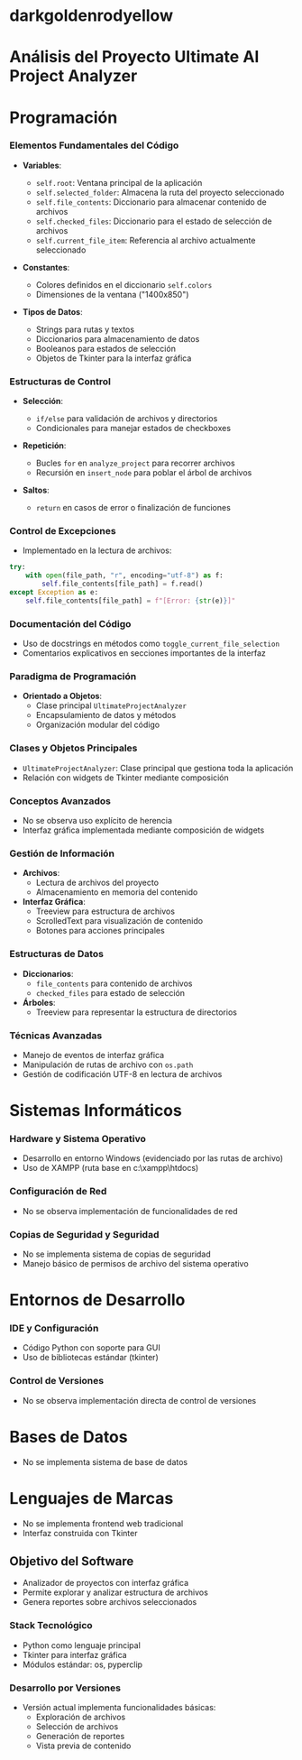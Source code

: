 # darkgoldenrodyellow
          
# Análisis del Proyecto Ultimate AI Project Analyzer

# Programación

### Elementos Fundamentales del Código
- **Variables**:
  - `self.root`: Ventana principal de la aplicación
  - `self.selected_folder`: Almacena la ruta del proyecto seleccionado
  - `self.file_contents`: Diccionario para almacenar contenido de archivos
  - `self.checked_files`: Diccionario para el estado de selección de archivos
  - `self.current_file_item`: Referencia al archivo actualmente seleccionado

- **Constantes**:
  - Colores definidos en el diccionario `self.colors`
  - Dimensiones de la ventana ("1400x850")

- **Tipos de Datos**:
  - Strings para rutas y textos
  - Diccionarios para almacenamiento de datos
  - Booleanos para estados de selección
  - Objetos de Tkinter para la interfaz gráfica

### Estructuras de Control
- **Selección**:
  - `if/else` para validación de archivos y directorios
  - Condicionales para manejar estados de checkboxes
  
- **Repetición**:
  - Bucles `for` en `analyze_project` para recorrer archivos
  - Recursión en `insert_node` para poblar el árbol de archivos

- **Saltos**:
  - `return` en casos de error o finalización de funciones

### Control de Excepciones
- Implementado en la lectura de archivos:
```python:c:\xampp\htdocs\darkgoldenrodyellow\darkgoldenyellow2.py
try:
    with open(file_path, "r", encoding="utf-8") as f:
        self.file_contents[file_path] = f.read()
except Exception as e:
    self.file_contents[file_path] = f"[Error: {str(e)}]"
```

### Documentación del Código
- Uso de docstrings en métodos como `toggle_current_file_selection`
- Comentarios explicativos en secciones importantes de la interfaz

### Paradigma de Programación
- **Orientado a Objetos**:
  - Clase principal `UltimateProjectAnalyzer`
  - Encapsulamiento de datos y métodos
  - Organización modular del código

### Clases y Objetos Principales
- `UltimateProjectAnalyzer`: Clase principal que gestiona toda la aplicación
- Relación con widgets de Tkinter mediante composición

### Conceptos Avanzados
- No se observa uso explícito de herencia
- Interfaz gráfica implementada mediante composición de widgets

### Gestión de Información
- **Archivos**:
  - Lectura de archivos del proyecto
  - Almacenamiento en memoria del contenido
- **Interfaz Gráfica**:
  - Treeview para estructura de archivos
  - ScrolledText para visualización de contenido
  - Botones para acciones principales

### Estructuras de Datos
- **Diccionarios**: 
  - `file_contents` para contenido de archivos
  - `checked_files` para estado de selección
- **Árboles**: 
  - Treeview para representar la estructura de directorios

### Técnicas Avanzadas
- Manejo de eventos de interfaz gráfica
- Manipulación de rutas de archivo con `os.path`
- Gestión de codificación UTF-8 en lectura de archivos

# Sistemas Informáticos

### Hardware y Sistema Operativo
- Desarrollo en entorno Windows (evidenciado por las rutas de archivo)
- Uso de XAMPP (ruta base en c:\xampp\htdocs)

### Configuración de Red
- No se observa implementación de funcionalidades de red

### Copias de Seguridad y Seguridad
- No se implementa sistema de copias de seguridad
- Manejo básico de permisos de archivo del sistema operativo

# Entornos de Desarrollo

### IDE y Configuración
- Código Python con soporte para GUI
- Uso de bibliotecas estándar (tkinter)

### Control de Versiones
- No se observa implementación directa de control de versiones

# Bases de Datos
- No se implementa sistema de base de datos

# Lenguajes de Marcas
- No se implementa frontend web tradicional
- Interfaz construida con Tkinter

## Objetivo del Software
- Analizador de proyectos con interfaz gráfica
- Permite explorar y analizar estructura de archivos
- Genera reportes sobre archivos seleccionados

### Stack Tecnológico
- Python como lenguaje principal
- Tkinter para interfaz gráfica
- Módulos estándar: os, pyperclip

### Desarrollo por Versiones
- Versión actual implementa funcionalidades básicas:
  - Exploración de archivos
  - Selección de archivos
  - Generación de reportes
  - Vista previa de contenido

        